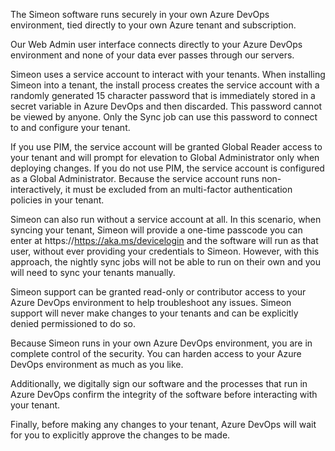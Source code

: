 The Simeon software runs securely in your own Azure DevOps environment, tied directly to your own Azure tenant and subscription.

Our Web Admin user interface connects directly to your Azure DevOps environment and none of your data ever passes through our servers.

Simeon uses a service account to interact with your tenants. When installing Simeon into a tenant, the install process creates the service account with a randomly generated 15 character password that is immediately stored in a secret variable in Azure DevOps and then discarded. This password cannot be viewed by anyone. Only the Sync job can use this password to connect to and configure your tenant.

If you use PIM, the service account will be granted Global Reader access to your tenant and will prompt for elevation to Global Administrator only when deploying changes. If you do not use PIM, the service account is configured as a Global Administrator. Because the service account runs non-interactively, it must be excluded from an multi-factor authentication policies in your tenant.

Simeon can also run without a service account at all. In this scenario, when syncing your tenant, Simeon will provide a one-time passcode you can enter at https://https://aka.ms/devicelogin and the software will run as that user, without ever providing your credentials to Simeon. However, with this approach, the nightly sync jobs will not be able to run on their own and you will need to sync your tenants manually.

Simeon support can be granted read-only or contributor access to your Azure DevOps environment to help troubleshoot any issues. Simeon support will never make changes to your tenants and can be explicitly denied permissioned to do so.

Because Simeon runs in your own Azure DevOps environment, you are in complete control of the security. You can harden access to your Azure DevOps environment as much as you like.

Additionally, we digitally sign our software and the processes that run in Azure DevOps confirm the integrity of the software before interacting with your tenant. 

Finally, before making any changes to your tenant, Azure DevOps will wait for you to explicitly approve the changes to be made.

